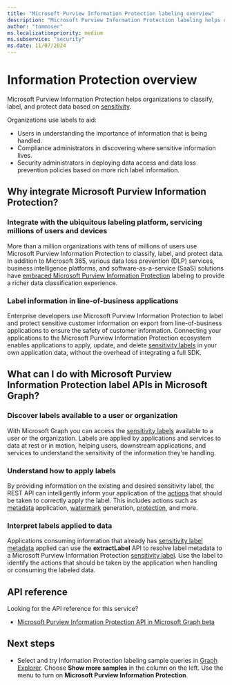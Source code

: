 ```yaml
---
title: "Microsoft Purview Information Protection labeling overview"
description: "Microsoft Purview Information Protection labeling helps organizations to classify, label, and protect data based on Microsoft 365 Security and Compliance Center Sensitivity Labels."
author: "tommoser"
ms.localizationpriority: medium
ms.subservice: "security"
ms.date: 11/07/2024
---
```


# Information Protection overview

Microsoft Purview Information Protection helps organizations to classify, label, and protect data based on [sensitivity](/office365/securitycompliance/sensitivity-labels). 

Organizations use labels to aid:

* Users in understanding the importance of information that is being handled.
* Compliance administrators in discovering where sensitive information lives. 
* Security administrators in deploying data access and data loss prevention policies based on more rich label information.

## Why integrate Microsoft Purview Information Protection? 

### Integrate with the ubiquitous labeling platform, servicing millions of users and devices

More than a million organizations with tens of millions of users use Microsoft Purview Information Protection to classify, label, and protect data.  In addition to Microsoft 365, various data loss prevention (DLP) services, business intelligence platforms, and software-as-a-service (SaaS) solutions have [embraced Microsoft Purview Information Protection](https://www.microsoft.com/security/technology/information-protection) labeling to provide a richer data classification experience. 

### Label information in line-of-business applications

Enterprise developers use Microsoft Purview Information Protection to label and protect sensitive customer information on export from line-of-business applications to ensure the safety of customer information. Connecting your applications to the Microsoft Purview Information Protection ecosystem enables applications to apply, update, and delete [sensitivity labels](/office365/securitycompliance/sensitivity-labels) in your own application data, without the overhead of integrating a full SDK.

## What can I do with Microsoft Purview Information Protection label APIs in Microsoft Graph? 

### Discover labels available to a user or organization

With Microsoft Graph you can access the [sensitivity labels](/graph/api/resources/security-sensitivitylabel) available to a user or the organization. Labels are applied by applications and services to data at rest or in motion, helping users, downstream applications, and services to understand the sensitivity of the information they're handling.

### Understand how to apply labels

By providing information on the existing and desired sensitivity label, the REST API can intelligently inform your application of the [actions](/graph/api/resources/security-informationprotectionaction) that should be taken to correctly apply the label. This includes actions such as [metadata](/graph/api/resources/security-metadataaction) application, [watermark](/graph/api/resources/security-addwatermarkaction) generation, [protection](/graph/api/resources/security-protectbytemplateaction), and more.

### Interpret labels applied to data

Applications consuming information that already has [sensitivity label metadata](/graph/api/resources/security-metadataaction) applied can use the **extractLabel** API to resolve label metadata to a Microsoft Purview Information Protection [sensitivity label](/graph/api/resources/security-sensitivitylabel). Use the label to identify the actions that should be taken by the application when handling or consuming the labeled data. 

## API reference

Looking for the API reference for this service?

- [Microsoft Purview Information Protection API in Microsoft Graph beta](/graph/api/resources/security-sensitivitylabel?view=graph-rest-beta&preserve-view=true)

## Next steps

- Select and try Information Protection labeling sample queries in [Graph Explorer](https://developer.microsoft.com/graph/graph-explorer). Choose **Show more samples** in the column on the left. Use the menu to turn on **Microsoft Purview Information Protection**.

